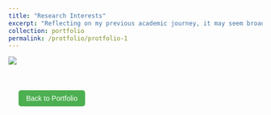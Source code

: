 ```yaml
---
title: "Research Interests"
excerpt: "Reflecting on my previous academic journey, it may seem broad in scope, but I see it as a natural evolution of my interests within the field of public policy and administration. My passion for exploration has been the compass guiding my studies, and the experiences I’ve gathered have greatly enriched my understanding and perspectives. Therefore, I would like to offer a more detailed account of how my research interests have evolved, in the hope that this will help you know me better." #<br/> <img src='/images/500x300.png'>
collection: portfolio
permalink: /protfolio/protfolio-1
---
```

<img src="https://raw.githubusercontent.com/qiuhan-star/hanrachelqiu.github.io/master/images/portfolio/My Research Interests.jpg">

<br>
<br>

<style>
  /* 简单的CSS样式 */
  .back-button {
    padding: 8px 15px;
    font-size: 14px;
    cursor: pointer;
    background-color: #4CAF50; /* 绿色背景 */
    color: white; /* 白色文字 */
    border: none;
    border-radius: 5px;
    text-align: center;
    display: inline-block;
    margin: 20px;
  }
</style>

<body>

<button class="back-button" onclick="goBack()">Back to Portfolio</button>

<script>
function goBack() {
  window.location.href = 'https://qiuhan-star.github.io/hanrachelqiu.github.io//portfolio/';
}
</script>

</body>

